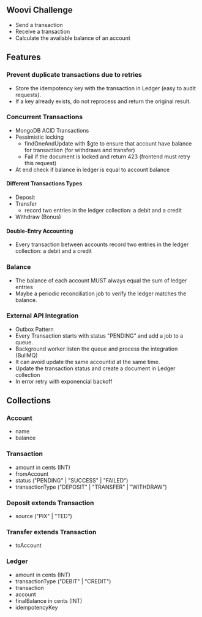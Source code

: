 ## Woovi Challenge

- Send a transaction
- Receive a transaction
- Calculate the available balance of an account

## Features

### Prevent duplicate transactions due to retries

- Store the idempotency key with the transaction in Ledger (easy to audit requests).
- If a key already exists, do not reprocess and return the original result.

### Concurrent Transactions

- MongoDB ACID Transactions
- Pessimistic locking
  - findOneAndUpdate with $gte to ensure that account have balance for transactiion (for withdraws and transfer)
  - Fail if the document is locked and return 423 (frontend must retry this request)
- At end check if balance in ledger is equal to account balance

#### Different Transactions Types

- Deposit
- Transfer
  - record two entries in the ledger collection: a debit and a credit
- Withdraw (Bonus)

#### Double-Entry Accounting

- Every transaction between accounts record two entries in the ledger collection: a debit and a credit

### Balance

- The balance of each account MUST always equal the sum of ledger entries
- Maybe a periodic reconciliation job to verify the ledger matches the balance.

### External API Integration

- Outbox Pattern
- Every Transaction starts with status "PENDING" and add a job to a queue.
- Background worker listen the queue and process the integration (BullMQ)
- It can avoid update the same accountid at the same time.
- Update the transaction status and create a document in Ledger collection
- In error retry with exponencial backoff


## Collections

### Account

- name
- balance

### Transaction

- amount in cents (INT)
- fromAccount
- status ("PENDING" | "SUCCESS" | "FAILED")
- transactionType ("DEPOSIT" | "TRANSFER" | "WITHDRAW")

### Deposit extends Transaction

- source ("PIX" | "TED")

### Transfer extends Transaction

- toAccount

### Ledger

- amount in cents (INT)
- transactionType ("DEBIT" | "CREDIT")
- transaction
- account
- finalBalance in cents (INT)
- idempotencyKey
